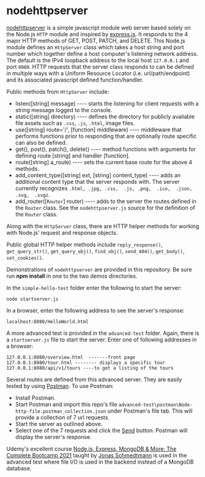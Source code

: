 # nodehttpserver
[nodehttpserver](https://github.com/deandevl/NodeHttpServer) is a simple javascript module web server based solely on the Node.js `HTTP` module and inspired by [express.js](https://expressjs.com/).  It responds to the 4 major HTTP methods of GET, POST, PATCH, and DELETE.  This Node.js module defines an `HttpServer` class which takes a host string and port number which together define a host computer's listening network address.  The default is the IPv4 loopback address to the local host `127.0.0.1` and port `8080`.  HTTP requests that the server class responds to can be defined in multiple ways with a Uniform Resource Locator (i.e. url/path/endpoint) and its associated javascript defined function/handler. 

Public methods from `HttpServer` include:

- listen([string] message)	----	starts the listening for client requests with a string message logged to the console.
- static([string] directory)	----  defines the directory for publicly available file assets such as `.css`, `.js`, `.html`, image files.
- use([string] route='/', [function] middleware)	----  middleware that performs functions prior to responding that are optionally route specific can also be defined.
- get(), post(), patch(), delete()  ---- method functions with arguments for defining route [string] and handler [function].
- route([string] a_route)  ----  sets the current base route for the above 4 methods.
- add_content_type([string] ext, [string] content_type)  ---- adds an additional content type that the server responds with.  The server currently recognizes `.html, .jpg, .css,  .js, .png,  .ico,  .json,  .svg,  .svgz`.
- add_router([`Router`] router) ---- adds to the server the routes defined in the `Router` class.  See the `nodehttpserver.js` source for the definition of the `Router` class.

Along with the `HttpServer` class, there are HTTP helper methods for working with Node.js' request and response objects. 

Public global HTTP helper methods include `reply_response()`, `get_query_str()`, `get_query_obj()`, `find_obj()`, `send_404()`, `get_body()`, `set_cookies()`.

Demonstrations of `nodehttpserver` are provided in this repository. Be sure run **npm install**  in one to the two  demos directories.

In the `simple-hello-test` folder enter the following to start the server:

```
node startserver.js
```

In a browser, enter the following address to see the server's response:

```
localhost:8080/HelloWorld.html
```

A more advanced test is provided in the `advanced-test` folder.  Again, there is a `startserver.js` file to start the server.  Enter one of following addresses in a browser:

```
127.0.0.1:8080/overview.html  -------front page
127.0.0.1:8080/tour.html -------- displays a specific tour
127.0.0.1:8080/api/v1/tours ----to get a listing of the tours
```

Several routes are defined from this advanced server. They are easily tested by using [Postman](https://www.postman.com/).  To use Postman:

- Install Postman.
- Start Postman and import this repo's file `advanced-test\postman\Node-http-file.postman_collection.json` under Postman's file tab.  This will provide a collection of 7 url requests.
- Start the server as outlined above.
- Select one of the 7 requests and click the <u>Send</u> button.  Postman will display the server's response.

 Udemy's excellent course [Node.js, Express, MongoDB & More: The Complete Bootcamp 2021](https://www.udemy.com/course/nodejs-express-mongodb-bootcamp/) taught by [Jonas Schmedtmann](https://www.udemy.com/user/jonasschmedtmann/) is used in the advanced test where file I/O is used in the backend instead of a MongoDB database. 
